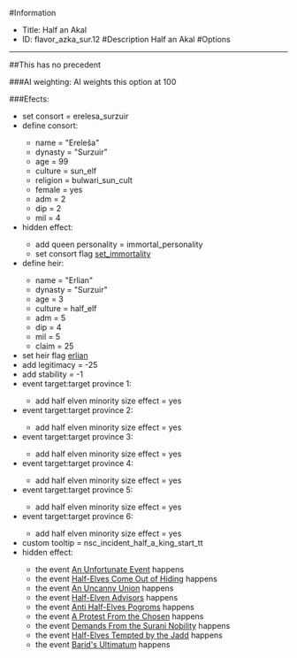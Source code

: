 #Information
 - Title: Half an Akal
 - ID: flavor_azka_sur.12
#Description
Half an Akal
#Options

___
##This has no precedent

###AI weighting:
AI weights this option at 100


###Efects:<ul><li>set consort = erelesa_surzuir</li><li>define consort:</li><ul><li>name = "Ereleša"</li><li>dynasty = "Surzuir"</li><li>age = 99</li><li>culture = sun_elf</li><li>religion = bulwari_sun_cult</li><li>female = yes</li><li>adm = 2</li><li>dip = 2</li><li>mil = 4</li></ul><li>hidden effect:</li><ul><li>add queen personality = immortal_personality</li><li>set consort flag [set_immortality](../flags/set_immortality.md)</li></ul><li>define heir:</li><ul><li>name = "Erlian"</li><li>dynasty = "Surzuir"</li><li>age = 3</li><li>culture = half_elf</li><li>adm = 5</li><li>dip = 4</li><li>mil = 5</li><li>claim = 25</li></ul><li>set heir flag [erlian](../flags/erlian.md)</li><li>add legitimacy = -25</li><li>add stability = -1</li><li>event target:target province 1:</li><ul><li>add half elven minority size effect = yes</li></ul><li>event target:target province 2:</li><ul><li>add half elven minority size effect = yes</li></ul><li>event target:target province 3:</li><ul><li>add half elven minority size effect = yes</li></ul><li>event target:target province 4:</li><ul><li>add half elven minority size effect = yes</li></ul><li>event target:target province 5:</li><ul><li>add half elven minority size effect = yes</li></ul><li>event target:target province 6:</li><ul><li>add half elven minority size effect = yes</li></ul><li>custom tooltip = nsc_incident_half_a_king_start_tt</li><li>hidden effect:</li><ul><li>the event [An Unfortunate Event](../events/an_unfortunate_event.md) happens</li><li>the event [Half-Elves Come Out of Hiding](../events/half_elves_come_out_of_hiding.md) happens</li><li>the event [An Uncanny Union](../events/an_uncanny_union.md) happens</li><li>the event [Half-Elven Advisors](../events/half_elven_advisors.md) happens</li><li>the event [Anti Half-Elves Pogroms](../events/anti_half_elves_pogroms.md) happens</li><li>the event [A Protest From the Chosen](../events/a_protest_from_the_chosen.md) happens</li><li>the event [Demands From the Surani Nobility](../events/demands_from_the_surani_nobility.md) happens</li><li>the event [Half-Elves Tempted by the Jadd](../events/half_elves_tempted_by_the_jadd.md) happens</li><li>the event [Barid's Ultimatum](../events/barid_s_ultimatum.md) happens</li></ul></ul>
